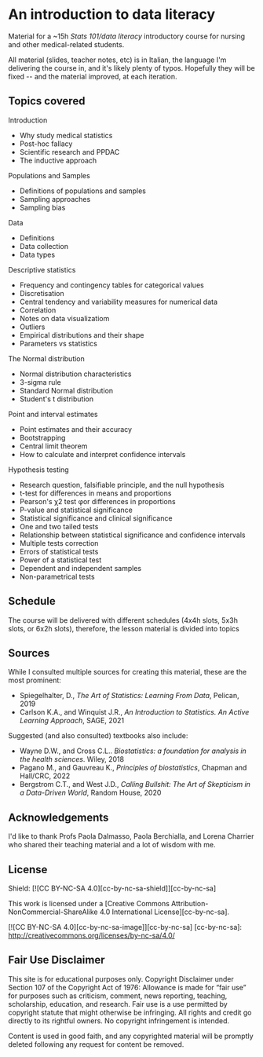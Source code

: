 # An introduction to data literacy 

Material for a ~15h *Stats 101/data literacy* introductory course for nursing and other medical-related students.

All material (slides, teacher notes, etc) is in Italian, the language I'm delivering the course in, and it's likely plenty of typos. Hopefully they will be fixed -- and the material improved, at each iteration. 

## Topics covered 

Introduction

- Why study medical statistics
- Post-hoc fallacy
- Scientific research and PPDAC
- The inductive approach


Populations and Samples

- Definitions of populations and samples
- Sampling approaches
- Sampling bias


Data

- Definitions
- Data collection
- Data types


Descriptive statistics

- Frequency and contingency tables for categorical values
- Discretisation
- Central tendency and variability measures for numerical data
- Correlation
- Notes on data visualizatiom
- Outliers
- Empirical distributions and their shape
- Parameters vs statistics


The Normal distribution

- Normal distribution characteristics
- 3-sigma rule
- Standard Normal distribution
- Student's t distribution


Point and interval estimates

- Point estimates and their accuracy 
- Bootstrapping
- Central limit theorem
- How to calculate and interpret confidence intervals


Hypothesis testing

- Research question, falsifiable principle, and the null hypothesis 
- t-test for differences in means and proportions
- Pearson's χ2 test φor differences in proportions
- P-value and statistical significance
- Statistical significance and clinical significance
- One and two tailed tests
- Relationship between statistical significance and confidence intervals
- Multiple tests correction
- Errors of statistical tests
- Power of a statistical test
- Dependent and independent samples
- Non-parametrical tests


## Schedule

The course will be delivered with different schedules (4x4h slots, 5x3h slots, or 6x2h slots), therefore, the lesson material is divided into topics 

## Sources

While I consulted multiple sources for creating this material, these are the most prominent:

- Spiegelhalter, D., *The Art of Statistics: Learning From Data*, Pelican, 2019
- Carlson K.A., and Winquist J.R., *An Introduction to Statistics. An Active Learning Approach*, SAGE, 2021

Suggested (and also consulted) textbooks also include: 

- Wayne D.W., and Cross C.L.. *Biostatistics: a foundation for analysis in the health sciences*. Wiley, 2018
- Pagano M., and  Gauvreau K., *Principles of biostatistics*, Chapman and Hall/CRC, 2022
- Bergstrom C.T., and West J.D., *Calling Bullshit: The Art of Skepticism in a Data-Driven World*, Random House, 2020 


## Acknowledgements 

I'd like to thank Profs Paola Dalmasso, Paola Berchialla, and Lorena Charrier who shared their teaching material and a lot of wisdom with me.


## License

Shield: [![CC BY-NC-SA 4.0][cc-by-nc-sa-shield]][cc-by-nc-sa]

This work is licensed under a
[Creative Commons Attribution-NonCommercial-ShareAlike 4.0 International License][cc-by-nc-sa].

[![CC BY-NC-SA 4.0][cc-by-nc-sa-image]][cc-by-nc-sa]
[cc-by-nc-sa]: http://creativecommons.org/licenses/by-nc-sa/4.0/


## Fair Use Disclaimer

This site is for educational purposes only. Copyright Disclaimer under Section 107 of the Copyright Act of 1976: Allowance is made for “fair use” for purposes such as criticism, comment, news reporting, teaching, scholarship, education, and research. Fair use is a use permitted by copyright statute that might otherwise be infringing.
All rights and credit go directly to its rightful owners. No copyright infringement is intended.

Content is used in good faith, and any copyrighted material will be promptly deleted following any request for content be removed.

